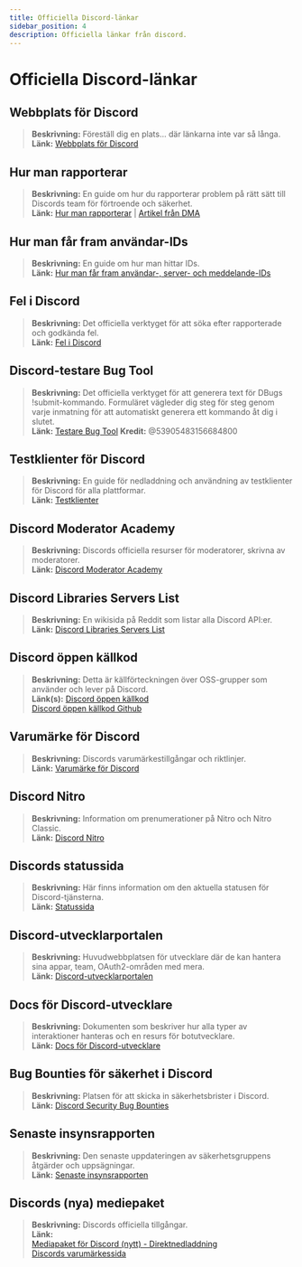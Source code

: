 ```yaml
---
title: Officiella Discord-länkar
sidebar_position: 4
description: Officiella länkar från discord.
---
```


# Officiella Discord-länkar

## **Webbplats för Discord**
> __Beskrivning:__ Föreställ dig en plats... där länkarna inte var så långa.   <br/>
__Länk:__ [Webbplats för Discord](https://dis.gd/)

## **Hur man rapporterar**
> __Beskrivning:__ En guide om hur du rapporterar problem på rätt sätt till Discords team för förtroende och säkerhet.   <br/>
__Länk:__  [Hur man rapporterar](https://dis.gd/howtoreport) | [Artikel från DMA](https://discord.com/moderation/360058643194-104:-How-to-Report-Content-to-Discord)

## **Hur man får fram användar-IDs** 
> __Beskrivning:__ En guide om hur man hittar IDs.   <br/>
__Länk:__  [Hur man får fram användar-, server- och meddelande-IDs](https://dis.gd/findmyid)

## **Fel i Discord**
> __Beskrivning:__  Det officiella verktyget för att söka efter rapporterade och godkända fel.   <br/>
__Länk:__ [Fel i Discord](https://bugs.discord.com/)

## **Discord-testare Bug Tool**
> __Beskrivning:__ Det officiella verktyget för att generera text för DBugs !submit-kommando. Formuläret vägleder dig steg för steg genom varje inmatning för att automatiskt generera ett kommando åt dig i slutet.   <br/>
__Länk:__ [Testare Bug Tool](https://dis.gd/bug-tool)
__Kredit:__ @53905483156684800

## **Testklienter för Discord**
> __Beskrivning:__ En guide för nedladdning och användning av testklienter för Discord för alla plattformar.   <br/>
__Länk:__ [Testklienter](https://support.discord.com/hc/en-us/articles/360035675191-Discord-Testing-Clients)

## **Discord Moderator Academy** 
> __Beskrivning:__ Discords officiella resurser för moderatorer, skrivna av moderatorer.   <br/>
__Länk:__ [Discord Moderator Academy](https://dis.gd/moderation)

## **Discord Libraries Servers List**
> __Beskrivning:__ En wikisida på Reddit som listar alla Discord API:er.   <br/>
__Länk:__ [Discord Libraries Servers List](https://www.reddit.com/r/discordapp/wiki/developers)

## **Discord öppen källkod**
> __Beskrivning:__ Detta är källförteckningen över OSS-grupper som använder och lever på Discord.   <br/>
__Länk(s):__
[Discord öppen källkod](https://discord.com/open-source)   <br/>
[Discord öppen källkod Github](https://github.com/discord/discord-open-source)

## **Varumärke för Discord**  
> __Beskrivning:__ Discords varumärkestillgångar och riktlinjer.   <br/>
__Länk:__ [Varumärke för Discord](https://discord.com/branding)

## **Discord Nitro**
> __Beskrivning:__  Information om prenumerationer på Nitro och Nitro Classic.   <br/>
__Länk:__ [Discord Nitro](https://dis.gd/nitro)

## **Discords statussida**
> __Beskrivning:__ Här finns information om den aktuella statusen för Discord-tjänsterna.   <br/>
__Länk:__ [Statussida](https://dis.gd/status)

## **Discord-utvecklarportalen**
> __Beskrivning:__ Huvudwebbplatsen för utvecklare där de kan hantera sina appar, team, OAuth2-områden med mera.    <br/>
__Länk:__ [Discord-utvecklarportalen](https://discord.com/developers/)

## **Docs för Discord-utvecklare**
> __Beskrivning:__ Dokumenten som beskriver hur alla typer av interaktioner hanteras och en resurs för botutvecklare.   <br/>
__Länk:__ [Docs för Discord-utvecklare](https://discord.dev/)

## **Bug Bounties för säkerhet i Discord**
> __Beskrivning:__ Platsen för att skicka in säkerhetsbrister i Discord.   <br/>
__Länk:__ [Discord Security Bug Bounties](https://discord.com/security)

## **Senaste insynsrapporten** 
> __Beskrivning:__ Den senaste uppdateringen av säkerhetsgruppens åtgärder och uppsägningar.   <br/>
__Länk:__ [Senaste insynsrapporten](https://discord.com/blog/discord-transparency-report-q1-2022)

## **Discords (nya) mediepaket**
> __Beskrivning:__ Discords officiella tillgångar.   <br/>
__Länk:__ <br/>
[Mediapaket för Discord (nytt) - Direktnedladdning](https://www.dropbox.com/sh/nabhhaq7kt59exr/AAB7U3f2pW-Jmvdul0yy7o-ia?dl=1)  <br/>
[Discords varumärkessida](https://discord.com/branding)

